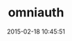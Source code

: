 ---
layout: post
title:  "omniauth"
repo:   "intridea/omniauth"
date:   2015-02-18 10:45:51
gemurl: http://github.com/intridea/omniauth
---